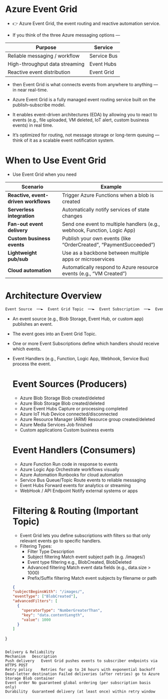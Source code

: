 # Azure Event Grid
 - 👉 Azure Event Grid, the event routing and reactive automation service.

- If you think of the three Azure messaging options —

| Purpose	| Service | 
| ----------|--------|
| Reliable messaging / workflow	| Service Bus| 
| High-throughput data streaming| 	Event Hubs| 
| Reactive event distribution	| Event Grid| 

- then Event Grid is what connects events from anywhere to anything — in near real-time.

- Azure Event Grid is a fully managed event routing service built on the publish–subscribe model.
- It enables event-driven architectures (EDA) by allowing you to react to events (e.g., file uploaded, VM deleted, IoT alert, custom business events) in real time.
- It’s optimized for routing, not message storage or long-term queuing — think of it as a scalable event notification system.

# When to Use Event Grid
- Use Event Grid when you need

| **Scenario** | **Example** |
|---------------|-------------|
| **Reactive, event-driven workflows** | Trigger Azure Functions when a blob is created |
| **Serverless integration** | Automatically notify services of state changes |
| **Fan-out event delivery** | Send one event to multiple handlers (e.g., webhook, Function, Logic App) |
| **Custom business events** | Publish your own events (like “OrderCreated”, “PaymentSucceeded”) |
| **Lightweight pub/sub** | Use as a backbone between multiple apps or microservices |
| **Cloud automation** | Automatically respond to Azure resource events (e.g., “VM Created”) |


# Architecture Overview
```css
Event Source  ──►  Event Grid Topic  ──►  Event Subscription  ──►  Event Handler

```
- An event source (e.g., Blob Storage, Event Hub, or custom app) publishes an event.

- The event goes into an Event Grid Topic.

- One or more Event Subscriptions define which handlers should receive which events.

- Event Handlers (e.g., Function, Logic App, Webhook, Service Bus) process the event.

  # Event Sources (Producers)
  - Azure Blob Storage Blob created/deleted
  - Azure Blob Storage	Blob created/deleted
  - Azure Event Hubs	Capture or processing completed
  - Azure IoT Hub	Device connected/disconnected
  - Azure Resource Manager (ARM)	Resource group created/deleted
  - Azure Media Services	Job finished
  - Custom applications	Custom business events
 
  # Event Handlers (Consumers)
  - Azure Function	Run code in response to events
  - Azure Logic App	Orchestrate workflows visually
  - Azure Automation	Runbooks for cloud automation
  - Service Bus Queue/Topic	Route events to reliable messaging
  - Event Hubs	Forward events for analytics or streaming
  - WebHook / API Endpoint	Notify external systems or apps
 
  # Filtering & Routing (Important Topic)
  - Event Grid lets you define subscriptions with filters so that only relevant events go to specific handlers.
  - Filtering Types:
       - Filter Type	Description
       - Subject filtering	Match event subject path (e.g. /images/)
       - Event type filtering	e.g., BlobCreated, BlobDeleted
       - Advanced filtering	Match event data fields (e.g., data.size > 1000)
       - Prefix/Suffix filtering	Match event subjects by filename or path
   
  ```json
  {
  "subjectBeginsWith": "/images/",
  "eventType": ["BlobCreated"],
  "advancedFilters": [
    {
      "operatorType": "NumberGreaterThan",
      "key": "data.contentLength",
      "value": 1000
    }
  ]
}
```

Delivery & Reliability
Mechanism	Description
Push delivery	Event Grid pushes events to subscriber endpoints via HTTPS POST
Retry policy	Retries for up to 24 hours with exponential backoff
Dead-letter destination	Failed deliveries (after retries) go to Azure Storage Blob container
Event order	No guaranteed global ordering (per subscription basis only)
Durability	Guaranteed delivery (at least once) within retry window
